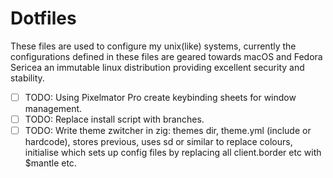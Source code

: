 # Dotfiles

These files are used to configure my unix(like) systems, currently the configurations defined in these files are geared towards macOS and Fedora Sericea an immutable linux distribution providing excellent security and stability.

- [ ] TODO: Using Pixelmator Pro create keybinding sheets for window management.
- [ ] TODO: Replace install script with branches.
- [ ] TODO: Write theme zwitcher in zig: themes dir,  theme.yml (include or hardcode), stores previous, uses sd or similar to replace colours, initialise which sets up config files by replacing all client.border etc with $mantle etc.
